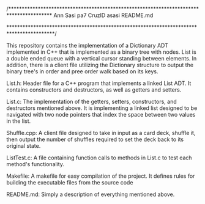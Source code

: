 /****************************************************************************************
Ann Sasi
pa7
CruzID asasi
README.md

*****************************************************************************************/

This repository contains the implementation of a Dictionary ADT implemented in C++ that is implemented as a binary tree with nodes. List is a double ended queue with a vertical cursor standing between elements. In addition, there is a client file utilizing the Dictionary structure to output the binary tree's in order and pree order walk based on its keys.

List.h: Header file for a C++ program that implements a linked List ADT. It contains constructors and destructors, as well as getters and setters.

List.c: The implementation of the getters, setters, constructors, and destructors mentioned above. It is implementing a linked list designed to be navigated with two node pointers that index the space between two values in the list.

Shuffle.cpp: A client file designed to take in input as a card deck, shuffle it, then output the number of shuffles required to set the deck back to its original state.

ListTest.c: A file containing function calls to methods in List.c to test each method's functionality.

Makefile: A makefile for easy compilation of the project. It defines rules for building the executable files from the source code

README.md: Simply a description of everything mentioned above.